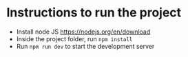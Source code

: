 # Instructions to run the project

- Install node JS https://nodejs.org/en/download
- Inside the project folder, run `npm install`
- Run `npm run dev` to start the development server
